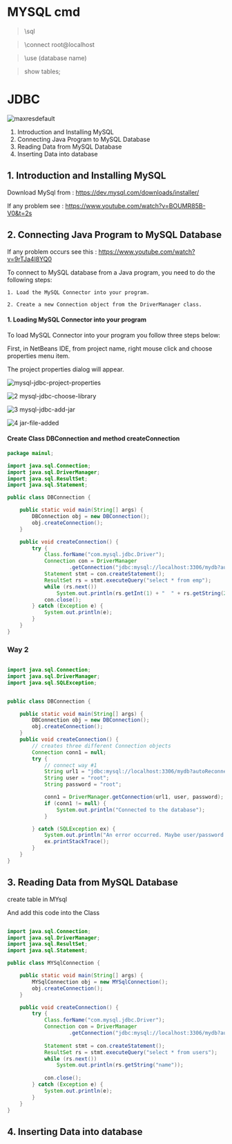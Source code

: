 # MYSQL cmd

> \sql

> \connect root@localhost

> \use (database name)

> show tables;


# JDBC 
![maxresdefault](https://user-images.githubusercontent.com/37740006/86489664-d977dd00-bd86-11ea-9b0d-f950229b74fc.jpg)

1. Introduction and Installing MySQL 
2. Connecting Java Program to MySQL Database
3. Reading Data from MySQL Database
4. Inserting Data into database


## 1. Introduction and Installing MySQL 

Download MySql from : https://dev.mysql.com/downloads/installer/

If any problem see : https://www.youtube.com/watch?v=BOUMR85B-V0&t=2s

## 2. Connecting Java Program to MySQL Database 

If any problem occurs see this : https://www.youtube.com/watch?v=9rTJa4l8YQ0


To connect to MySQL database from a Java program, you need to do the following steps:

	1. Load the MySQL Connector into your program.

	2. Create a new Connection object from the DriverManager class. 

#### 1. Loading MySQL Connector into your program

To load MySQL Connector into your program you follow three steps below:

First, in NetBeans IDE, from project name, right mouse click and choose properties menu item. 

The project properties dialog will appear.

![mysql-jdbc-project-properties](https://user-images.githubusercontent.com/37740006/86494950-177dfc80-bd99-11ea-8b6d-fb392de00d8e.jpg)

![2 mysql-jdbc-choose-library](https://user-images.githubusercontent.com/37740006/86494971-295f9f80-bd99-11ea-8017-eb299fbfac89.jpg)

![3 mysql-jdbc-add-jar](https://user-images.githubusercontent.com/37740006/86494986-33819e00-bd99-11ea-9ab6-568ac3e9e197.jpg)

![4 jar-file-added](https://user-images.githubusercontent.com/37740006/86494997-42685080-bd99-11ea-9be7-4f91e3503b58.jpg)

#### Create Class DBConnection and method createConnection

```.java
package mainul;

import java.sql.Connection;
import java.sql.DriverManager;
import java.sql.ResultSet;
import java.sql.Statement;

public class DBConnection {

	public static void main(String[] args) {
		DBConnection obj = new DBConnection();
		obj.createConnection();
	}

	public void createConnection() {
		try {
			Class.forName("com.mysql.jdbc.Driver");
			Connection con = DriverManager
					.getConnection("jdbc:mysql://localhost:3306/mydb?autoReconnect=true&useSSL=false", "root", "root");
			Statement stmt = con.createStatement();
			ResultSet rs = stmt.executeQuery("select * from emp");
			while (rs.next())
				System.out.println(rs.getInt(1) + "  " + rs.getString(2) + "  " + rs.getString(3));
			con.close();
		} catch (Exception e) {
			System.out.println(e);
		}
	}
}
```
### Way 2
```.java

import java.sql.Connection;
import java.sql.DriverManager;
import java.sql.SQLException;


public class DBConnection {

	public static void main(String[] args) {
		DBConnection obj = new DBConnection();
		obj.createConnection();
	}
	public void createConnection() {
		// creates three different Connection objects
		Connection conn1 = null;
		try {
			// connect way #1
			String url1 = "jdbc:mysql://localhost:3306/mydb?autoReconnect=true&useSSL=false";
			String user = "root";
			String password = "root";

			conn1 = DriverManager.getConnection(url1, user, password);
			if (conn1 != null) {
				System.out.println("Connected to the database");
			}

		} catch (SQLException ex) {
			System.out.println("An error occurred. Maybe user/password is invalid");
			ex.printStackTrace();
		}
	}
}
```
## 3. Reading Data from MySQL Database

create table in MYsql

And add this code into the Class

```.java

import java.sql.Connection;
import java.sql.DriverManager;
import java.sql.ResultSet;
import java.sql.Statement;

public class MYSqlConnection {

	public static void main(String[] args) {
		MYSqlConnection obj = new MYSqlConnection();
		obj.createConnection();
	}

	public void createConnection() {
		try {
			Class.forName("com.mysql.jdbc.Driver");
			Connection con = DriverManager
					.getConnection("jdbc:mysql://localhost:3306/mydb?autoReconnect=true&useSSL=false", "root", "root");
			
			Statement stmt = con.createStatement();
			ResultSet rs = stmt.executeQuery("select * from users");
			while (rs.next())
				System.out.println(rs.getString("name"));
			
			con.close();
		} catch (Exception e) {
			System.out.println(e);
		}
	}
}

```
## 4. Inserting Data into database